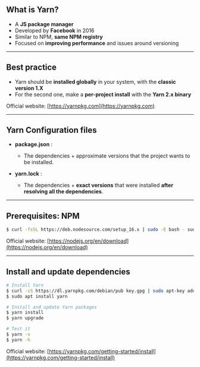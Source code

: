 ## What is Yarn?

- A **JS package manager**
- Developed by **Facebook** in 2016
- Similar to NPM, **same NPM registry**
- Focused on **improving performance** and issues around versioning

---

## Best practice

- Yarn should be **installed globally** in your system, with the **classic version 1.X**
- For the second one, make a **per-project install** with the **Yarn 2.x binary**

Official website: [https://yarnpkg.com](https://yarnpkg.com)

---

## Yarn Configuration files

- **package.json** :
  - The dependencies + approximate versions that the project wants to be installed.

- **yarn.lock** :
  - The dependencies + **exact versions** that were installed **after resolving all the dependencies**. 

---

## Prerequisites: NPM

```bash
$ curl -fsSL https://deb.nodesource.com/setup_16.x | sudo -E bash - sudo apt-get install -y nodejs
```

Official website: [https://nodejs.org/en/download](https://nodejs.org/en/download)

---

## Install and update dependencies

```bash
# Install Yarn
$ curl -sS https://dl.yarnpkg.com/debian/pub key.gpg | sudo apt-key add -
$ sudo apt install yarn

# Install and update Yarn packages
$ yarn install
$ yarn upgrade

# Test it
$ yarn -v
$ yarn -h
```

Official website: [https://yarnpkg.com/getting-started/install](https://yarnpkg.com/getting-started/install)